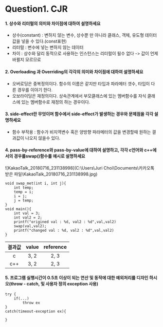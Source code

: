 Question1. CJR
======================
#### 1. 상수와 리터럴의 의미와 차이점에 대하여 설명하세요
 - 상수(constant) : 변하지 않는 변수, 상수뿐 만 아니라 클래스, 객체, 유도형 데이터 값을 넣을 수 있다.(const표현)
 - 리터럴 : 변수에 넣는 변하지 않는 데이터 
 - 차이 :  상수와 달리 동적으로 사용하는 인스턴스는 리터럴이 될수 없다 -> 값이 언제 바뀔지 모르므로

#### 2.  Overloading 과 Overriding의 각각의 의미와 차이점에 대하여 설명하세요
 - 오버로딩은 중복정의이다. 함수의 이름은 같지만 타입과 파라메터 갯수, 타입이 다른 경우를 이야기 한다.
 - 오보라이딩은 재정의이다. 상속관계에서 부모클래스에 있는 멤버함수를 자식 클래스에 있는 멤버함수로 재정의 하는 경우이다.

#### 3. side-effect란 무엇이며 함수에서 side-effect가 발생하는 경우와 문제점을 각각 설명하세요
 - 함수 부작용 : 함수가 비지역변수 혹은 양방향 파라메터의 값을 변경할때 원하는 결과값이 나오지 않을수 있다.

#### 4. pass-by-reference와 pass-by-value에 대하여 설명하고, 각각 c언어와 c++에서의 경우를swap()함수를 예시로 설명하세요

![KakaoTalk_20180716_231138998](C:\Users\Juri Choi\Documents\카카오톡 받은 파일\KakaoTalk_20180716_231138998.jpg)

```
void swap_met(int i, int j){
    int temp;
    temp = i;
    i = j;
    j = temp;
}
void main(){
    int val = 3;
    int val2 = 2;
    printf("origined val : %d, val2 : %d",val,val2)
    swap(val,val2);
    printf("changed val : %d, val2 : %d",val,val2)
}
```

| 결과값 | value | reference |
| :----: | :---: | :-------: |
|   c    | 3, 2  |   2, 3    |
|  c++   | 3, 2  |   2, 3    |



#### 5. 프로그램 실행시간이 0.5초 이상이 되는 연산 및 동작에 대한 예외처리를 디자인 하시오(throw - catch, 및 사용자 정의 exception 사용)

```
try {
    if(...)
    	throw ex
}
catch(timeout-exception ex){

}
```

